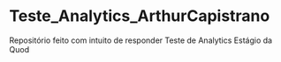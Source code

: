 # Teste_Analytics_ArthurCapistrano
Repositório feito com intuito de responder Teste de Analytics Estágio da Quod
